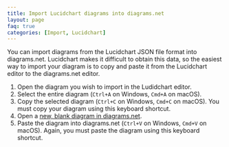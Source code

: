 ```yaml
---
title: Import Lucidchart diagrams into diagrams.net
layout: page
faq: true
categories: [Import, Lucidchart]
---
```


You can import diagrams from the Lucidchart JSON file format into diagrams.net. Lucidchart makes it difficult to obtain this data, so the easiest way to import your diagram is to copy and paste it from the Lucidchart editor to the diagrams.net editor.

1. Open the diagram you wish to import in the Ludidchart editor.
2. Select the entire diagram (``Ctrl+A`` on Windows, ``Cmd+A`` on macOS).
3. Copy the selected diagram (``Ctrl+C`` on Windows, ``Cmd+C`` on macOS). You must copy your diagram using this keyboard shortcut.
4. Open a [new, blank diagram in diagrams.net](https://app.diagrams.net/?splash=0).
5. Paste the diagram into diagrams.net (``Ctrl+V`` on Windows, ``Cmd+V`` on macOS). Again, you must paste the diagram using this keyboard shortcut.
